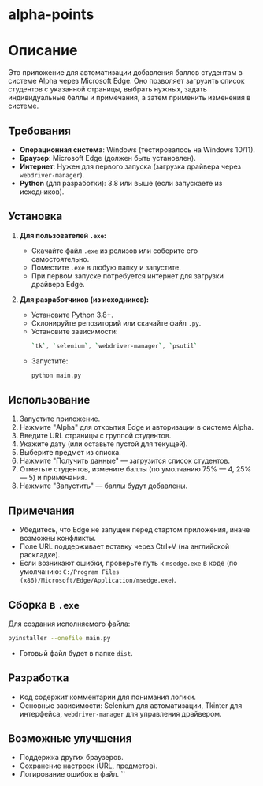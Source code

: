 # alpha-points

# Описание
Это приложение для автоматизации добавления баллов студентам в системе Alpha через Microsoft Edge. Оно позволяет загрузить список студентов с указанной страницы, выбрать нужных, задать индивидуальные баллы и примечания, а затем применить изменения в системе.

## Требования
- **Операционная система**: Windows (тестировалось на Windows 10/11).
- **Браузер**: Microsoft Edge (должен быть установлен).
- **Интернет**: Нужен для первого запуска (загрузка драйвера через `webdriver-manager`).
- **Python** (для разработки): 3.8 или выше (если запускаете из исходников).

## Установка
1. **Для пользователей `.exe`:**
   - Скачайте файл `.exe` из релизов или соберите его самостоятельно.
   - Поместите `.exe` в любую папку и запустите.
   - При первом запуске потребуется интернет для загрузки драйвера Edge.

2. **Для разработчиков (из исходников):**
   - Установите Python 3.8+.
   - Склонируйте репозиторий или скачайте файл `.py`.
   - Установите зависимости:
     ```bash
     `tk`, `selenium`, `webdriver-manager`, `psutil`
   - Запустите:
     ```bash
     python main.py
     ```

## Использование
1. Запустите приложение.
2. Нажмите "Alpha" для открытия Edge и авторизации в системе Alpha.
3. Введите URL страницы с группой студентов.
4. Укажите дату (или оставьте пустой для текущей).
5. Выберите предмет из списка.
6. Нажмите "Получить данные" — загрузится список студентов.
7. Отметьте студентов, измените баллы (по умолчанию 75% — 4, 25% — 5) и примечания.
8. Нажмите "Запустить" — баллы будут добавлены.

## Примечания
- Убедитесь, что Edge не запущен перед стартом приложения, иначе возможны конфликты.
- Поле URL поддерживает вставку через Ctrl+V (на английской раскладке).
- Если возникают ошибки, проверьте путь к `msedge.exe` в коде (по умолчанию: `C:/Program Files (x86)/Microsoft/Edge/Application/msedge.exe`).

## Сборка в `.exe`
Для создания исполняемого файла:
```bash
pyinstaller --onefile main.py
```
- Готовый файл будет в папке `dist`.

## Разработка
- Код содержит комментарии для понимания логики.
- Основные зависимости: Selenium для автоматизации, Tkinter для интерфейса, `webdriver-manager` для управления драйвером.

## Возможные улучшения
- Поддержка других браузеров.
- Сохранение настроек (URL, предметов).
- Логирование ошибок в файл.
``
